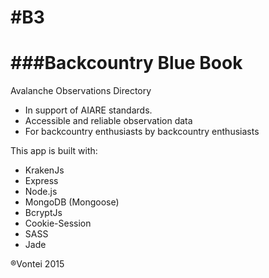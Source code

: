 #B3
======================================================
###Backcountry Blue Book
======================================================


Avalanche Observations Directory
* In support of AIARE standards.
* Accessible and reliable observation data
* For backcountry enthusiasts by backcountry enthusiasts


This app is built with:
* KrakenJs
* Express
* Node.js
* MongoDB (Mongoose)
* BcryptJs
* Cookie-Session
* SASS
* Jade



®Vontei 2015
